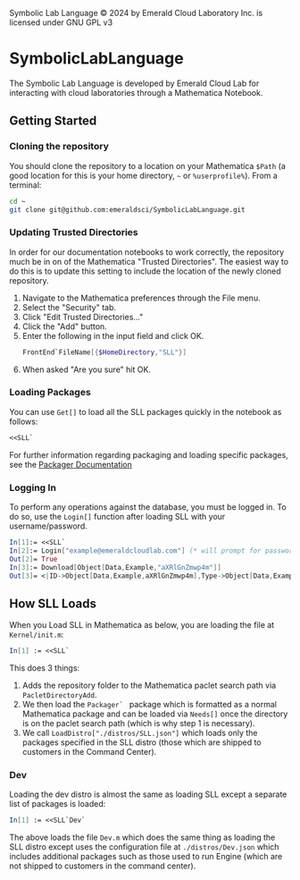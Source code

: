 Symbolic Lab Language © 2024 by Emerald Cloud Laboratory Inc. is licensed under GNU GPL v3 

# SymbolicLabLanguage

The Symbolic Lab Language is developed by Emerald Cloud Lab for interacting with cloud laboratories through a Mathematica Notebook. 

## Getting Started

### Cloning the repository

You should clone the repository to a location on your Mathematica `$Path` (a good location for this is your home directory, `~` or `%userprofile%`). From a terminal:

```sh
cd ~
git clone git@github.com:emeraldsci/SymbolicLabLanguage.git
```

### Updating Trusted Directories

In order for our documentation notebooks to work correctly, the repository much be in on of the Mathematica "Trusted Directories". The easiest way to do this is to update this setting to include the location of the newly cloned repository.

1. Navigate to the Mathematica preferences through the File menu.
2. Select the "Security" tab.
3. Click "Edit Trusted Directories..."
4. Click the "Add" button.
5. Enter the following in the input field and click OK.
    ```Mathematica
    FrontEnd`FileName[{$HomeDirectory,"SLL"}]
    ```
6. When asked "Are you sure" hit OK.

### Loading Packages

You can use `Get[]` to load all the SLL packages quickly in the notebook as follows:

```Mathematica
<<SLL`
```

For further information regarding packaging and loading specific packages, see the [Packager Documentation](Packager/README.md)

### Logging In

To perform any operations against the database, you must be logged in. To do so, use the `Login[]` function after loading SLL with your username/password.

```Mathematica
In[1]:= <<SLL`
In[2]:= Login["example@emeraldcloudlab.com"] (* will prompt for password *)
Out[2]= True
In[3]:= Download[Object[Data,Example,"aXRlGnZmwp4m"]]
Out[3]= <|ID->Object[Data,Example,aXRlGnZmwp4m],Type->Object[Data,Example],Name->"My Favourite Object"|>
```

## How SLL Loads

When you Load SLL in Mathematica as below, you are loading the file at `Kernel/init.m`:

```Mathematica
In[1] := <<SLL`
```

This does 3 things:

1. Adds the repository folder to the Mathematica paclet search path via `PacletDirectoryAdd`.
2. We then load the ``Packager` `` package which is formatted as a normal Mathematica package and can be loaded via `Needs[]` once the directory is on the paclet search path (which is why step 1 is necessary).
3. We call `LoadDistro["./distros/SLL.json"]` which loads only the packages specified in the SLL distro (those which are shipped to customers in the Command Center).

### Dev

Loading the dev distro is almost the same as loading SLL except a separate list of packages is loaded:

```Mathematica
In[1] := <<SLL`Dev`
```

The above loads the file `Dev.m` which does the same thing as loading the SLL distro except uses the configuration file at `./distros/Dev.json` which includes additional packages such as those used to run Engine (which are not shipped to customers in the command center).


